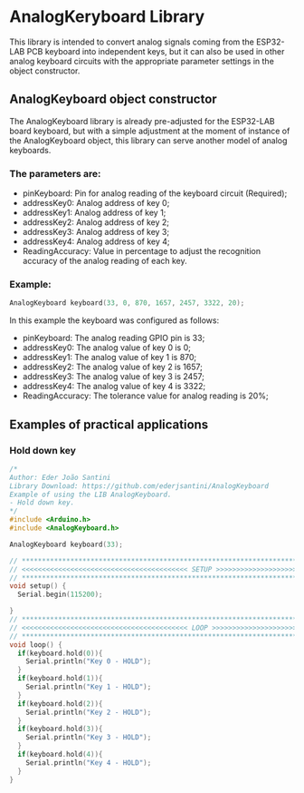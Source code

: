 # AnalogKeryboard Library
This library is intended to convert analog signals coming from the ESP32-LAB PCB keyboard into independent keys, but it can also be used in other analog keyboard circuits with the appropriate parameter settings in the object constructor.

## AnalogKeyboard object constructor
The AnalogKeyboard library is already pre-adjusted for the ESP32-LAB board keyboard, but with a simple adjustment at the moment of instance of the AnalogKeyboard object, this library can serve another model of analog keyboards.

### The parameters are:
- pinKeyboard: Pin for analog reading of the keyboard circuit (Required);
- addressKey0: Analog address of key 0;
- addressKey1: Analog address of key 1;
- addressKey2: Analog address of key 2;
- addressKey3: Analog address of key 3;
- addressKey4: Analog address of key 4;
- ReadingAccuracy: Value in percentage to adjust the recognition accuracy of the analog reading of each key.

### Example:
```C++
AnalogKeyboard keyboard(33, 0, 870, 1657, 2457, 3322, 20);
```
In this example the keyboard was configured as follows:
- pinKeyboard: The analog reading GPIO pin is 33;
- addressKey0: The analog value of key 0 is 0;
- addressKey1: The analog value of key 1 is 870;
- addressKey2: The analog value of key 2 is 1657;
- addressKey3: The analog value of key 3 is 2457;
- addressKey4: The analog value of key 4 is 3322;
- ReadingAccuracy: The tolerance value for analog reading is 20%;

## Examples of practical applications
### Hold down key
```C++
/*
Author: Eder João Santini
Library Download: https://github.com/ederjsantini/AnalogKeyboard
Example of using the LIB AnalogKeyboard.
- Hold down key.
*/
#include <Arduino.h>
#include <AnalogKeyboard.h>

AnalogKeyboard keyboard(33);

// ********************************************************************************************************
// <<<<<<<<<<<<<<<<<<<<<<<<<<<<<<<<<<<<<<<<< SETUP >>>>>>>>>>>>>>>>>>>>>>>>>>>>>>>>>>>>>>>>>>>>>>>>>>>>>>>>>
// ********************************************************************************************************
void setup() {
  Serial.begin(115200);

}
// ********************************************************************************************************
// <<<<<<<<<<<<<<<<<<<<<<<<<<<<<<<<<<<<<<<<< LOOP >>>>>>>>>>>>>>>>>>>>>>>>>>>>>>>>>>>>>>>>>>>>>>>>>>>>>>>>>
// ********************************************************************************************************
void loop() {
  if(keyboard.hold(0)){
    Serial.println("Key 0 - HOLD");
  }
  if(keyboard.hold(1)){
    Serial.println("Key 1 - HOLD");
  }
  if(keyboard.hold(2)){
    Serial.println("Key 2 - HOLD");
  }
  if(keyboard.hold(3)){
    Serial.println("Key 3 - HOLD");
  }
  if(keyboard.hold(4)){
    Serial.println("Key 4 - HOLD");
  }
}
```

